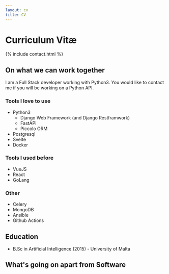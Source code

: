 ```yaml
---
layout: cv
title: CV
---
```


# Curriculum Vitæ

{% include contact.html %}

## On what we can work together

I am a Full Stack developer working with Python3. You would like to contact me if you will be working on a Python API.

### Tools I love to use

* Python3
  * Django Web Framework (and Django Restframwork)
  * FastAPI
  * Piccolo ORM
* Postgresql
* Svelte
* Docker


### Tools I used before
* VueJS
* React
* GoLang

### Other

* Celery
* MongoDB
* Ansible
* Github Actions


## Education

* B.Sc in Artificial Intelligence (2015) - University of Malta

## What's going on apart from Software
